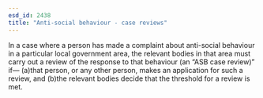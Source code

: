```yaml
---
esd_id: 2438
title: "Anti-social behaviour - case reviews"
---
```


In a case where a person has made a complaint about anti-social behaviour in a particular local government area, the relevant bodies in that area must carry out a review of the response to that behaviour (an “ASB case review)” if—
(a)that person, or any other person, makes an application for such a review, and
(b)the relevant bodies decide that the threshold for a review is met.

